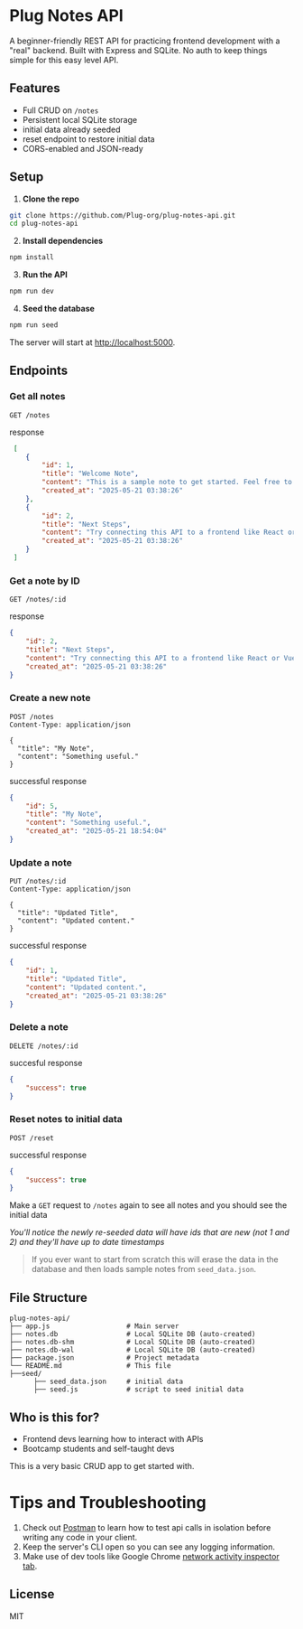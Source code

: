 # Plug Notes API

A beginner-friendly REST API for practicing frontend development with a "real" backend. Built with Express and SQLite. No auth to keep things simple for this easy level API.

## Features

- Full CRUD on `/notes`
- Persistent local SQLite storage
- initial data already seeded
- reset endpoint to restore initial data 
- CORS-enabled and JSON-ready

## Setup

1. **Clone the repo**

```bash
git clone https://github.com/Plug-org/plug-notes-api.git
cd plug-notes-api
```

2. **Install dependencies**

```bash
npm install
```

3. **Run the API**

```bash
npm run dev
```
4. **Seed the database**
```bash
npm run seed
```
The server will start at [http://localhost:5000](http://localhost:5000).

## Endpoints

### Get all notes
```http
GET /notes
```
response
```json
 [
    {
        "id": 1,
        "title": "Welcome Note",
        "content": "This is a sample note to get started. Feel free to add, edit, or delete.",
        "created_at": "2025-05-21 03:38:26"
    },
    {
        "id": 2,
        "title": "Next Steps",
        "content": "Try connecting this API to a frontend like React or Vue!",
        "created_at": "2025-05-21 03:38:26"
    }
 ]
```

### Get a note by ID
```http
GET /notes/:id
```
response
```json
{
    "id": 2,
    "title": "Next Steps",
    "content": "Try connecting this API to a frontend like React or Vue!",
    "created_at": "2025-05-21 03:38:26"
}
```


### Create a new note
```http
POST /notes
Content-Type: application/json

{
  "title": "My Note",
  "content": "Something useful."
}
```
successful response
```json
{
    "id": 5,
    "title": "My Note",
    "content": "Something useful.",
    "created_at": "2025-05-21 18:54:04"
}
```


### Update a note
```http
PUT /notes/:id
Content-Type: application/json

{
  "title": "Updated Title",
  "content": "Updated content."
}
```
successful response
```json
{
    "id": 1,
    "title": "Updated Title",
    "content": "Updated content.",
    "created_at": "2025-05-21 03:38:26"
}
```


### Delete a note
```http
DELETE /notes/:id
```
succesful response
```json
{
    "success": true
}
```

### Reset notes to initial data
```http
POST /reset
```
successful response
```json
{
    "success": true
}
```
Make a `GET` request to `/notes` again to see all notes and you should see the initial data

*You'll notice the newly re-seeded data will have ids that are new (not 1 and 2) and they'll have up to date timestamps*

> If you ever want to start from scratch this will erase the data in the database and then loads sample notes from `seed_data.json`.



## File Structure
```
plug-notes-api/
├── app.js                   # Main server
├── notes.db                 # Local SQLite DB (auto-created)
├── notes.db-shm             # Local SQLite DB (auto-created)
├── notes.db-wal             # Local SQLite DB (auto-created)
├── package.json             # Project metadata
└── README.md                # This file
├──seed/
      ├── seed_data.json     # initial data 
      ├── seed.js            # script to seed initial data
```

## Who is this for?
- Frontend devs learning how to interact with APIs
- Bootcamp students and self-taught devs

This is a very basic CRUD app to get started with.

# Tips and Troubleshooting
1. Check out [Postman](https://www.postman.com/) to learn how to test api calls in isolation before writing any code in your client.
2. Keep the server's CLI open so you can see any logging information. 
3. Make use of dev tools like Google Chrome [network activity inspector tab](https://developer.chrome.com/docs/devtools/network).
## License
MIT

